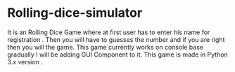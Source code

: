 # Rolling-dice-simulator
It is an Rolling Dice Game where at first user has to enter his name for registration . Then you will have to guesses the number and  if you are right then you will the game. This game currently works on console base gradually I will be adding GUI Component to it. This game  is made in Python 3.x version .
